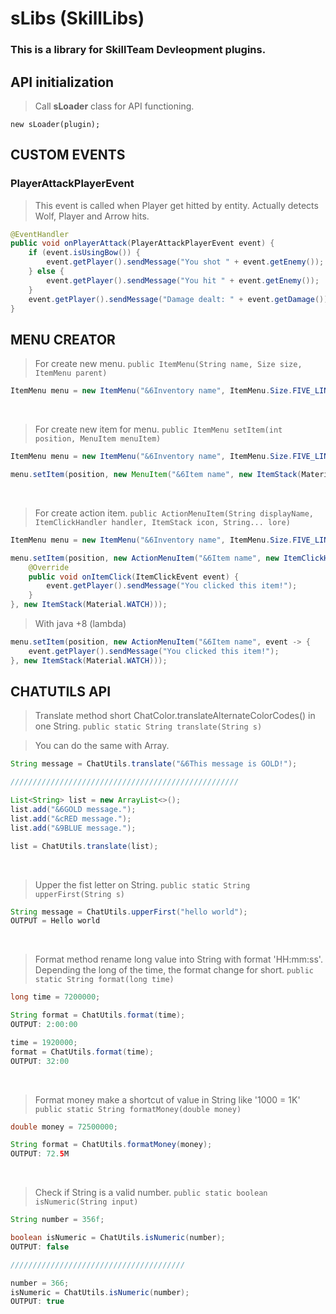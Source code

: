 
# sLibs (SkillLibs)
### This is a library for SkillTeam Devleopment plugins.


## API initialization

> Call **sLoader** class for API functioning.
```
new sLoader(plugin);
```

## CUSTOM EVENTS
### PlayerAttackPlayerEvent
> This event is called when Player get hitted by entity.
> Actually detects Wolf, Player and Arrow hits.
```java
@EventHandler
public void onPlayerAttack(PlayerAttackPlayerEvent event) {
	if (event.isUsingBow()) {
		event.getPlayer().sendMessage("You shot " + event.getEnemy());
	} else {
		event.getPlayer().sendMessage("You hit " + event.getEnemy());
	}
	event.getPlayer().sendMessage("Damage dealt: " + event.getDamage());
}
```
## MENU CREATOR
> For create new menu.
`public ItemMenu(String name, Size size, ItemMenu parent)`
```java
ItemMenu menu = new ItemMenu("&6Inventory name", ItemMenu.Size.FIVE_LINE);
```
&nbsp;
> For create new item for menu.
`public ItemMenu setItem(int position, MenuItem menuItem)`
```java
ItemMenu menu = new ItemMenu("&6Inventory name", ItemMenu.Size.FIVE_LINE);

menu.setItem(position, new MenuItem("&6Item name", new ItemStack(Material.WATCH)));
```

&nbsp; &nbsp;

> For create action item.
`public ActionMenuItem(String displayName, ItemClickHandler handler, ItemStack icon, String... lore)`
```java
ItemMenu menu = new ItemMenu("&6Inventory name", ItemMenu.Size.FIVE_LINE);

menu.setItem(position, new ActionMenuItem("&6Item name", new ItemClickHandler() {
    @Override
    public void onItemClick(ItemClickEvent event) {
        event.getPlayer().sendMessage("You clicked this item!");
    }
}, new ItemStack(Material.WATCH)));
```

> With java +8 (lambda)
```java
menu.setItem(position, new ActionMenuItem("&6Item name", event -> {
    event.getPlayer().sendMessage("You clicked this item!");
}, new ItemStack(Material.WATCH)));
```

## CHATUTILS API
> Translate method short ChatColor.translateAlternateColorCodes() in one String.
`public static String translate(String s)`

> You can do the same with Array. 
```java
String message = ChatUtils.translate("&6This message is GOLD!");

///////////////////////////////////////////////////

List<String> list = new ArrayList<>();
list.add("&6GOLD message.");
list.add("&cRED message.");
list.add("&9BLUE message.");

list = ChatUtils.translate(list);
```
&nbsp;
> Upper the fist letter on String.
`public static String upperFirst(String s)`
```java
String message = ChatUtils.upperFirst("hello world");
OUTPUT = Hello world
```

&nbsp; 
> Format method rename long value into String with format 'HH:mm:ss'.
> Depending the long of the time, the format change for short.
`public static String format(long time)`
```java
long time = 7200000;

String format = ChatUtils.format(time);
OUTPUT: 2:00:00

time = 1920000;
format = ChatUtils.format(time);
OUTPUT: 32:00
```

&nbsp; 
> Format money make a shortcut of value in String like '1000 = 1K'
`public static String formatMoney(double money)`
```java
double money = 72500000;

String format = ChatUtils.formatMoney(money);
OUTPUT: 72.5M
```

&nbsp; 
> Check if String is a valid number.
`public static boolean isNumeric(String input)`
```java
String number = 356f;

boolean isNumeric = ChatUtils.isNumeric(number);
OUTPUT: false

///////////////////////////////////////

number = 366;
isNumeric = ChatUtils.isNumeric(number);
OUTPUT: true
```
